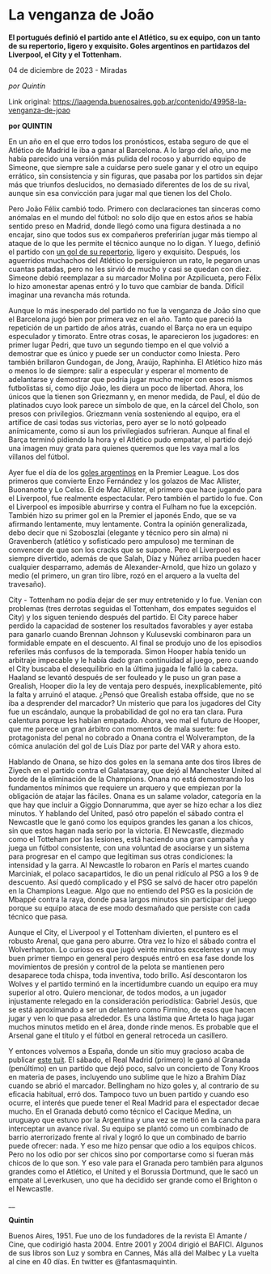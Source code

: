 # La venganza de João

**El portugués definió el partido ante el Atlético, su ex equipo, con un tanto de su repertorio, ligero y exquisito. Goles argentinos en partidazos del Liverpool, el City y el Tottenham.**

04 de diciembre de 2023 - Miradas

_por Quintín_

Link original: https://laagenda.buenosaires.gob.ar/contenido/49958-la-venganza-de-joao



**por QUINTIN**




En un año en el que erro todos los pronósticos, estaba seguro de que el Atlético de Madrid le iba a ganar al Barcelona. A lo largo del año, uno me había parecido una versión más pulida del rocoso y aburrido equipo de Simeone, que siempre sale a cuidarse pero suele ganar y el otro un equipo errático, sin consistencia y sin figuras, que pasaba por los partidos sin dejar más que triunfos deslucidos, no demasiado diferentes de los de su rival, aunque sin esa convicción para jugar mal que tienen los del Cholo.




Pero João Félix cambió todo. Primero con declaraciones tan sinceras como anómalas en el mundo del fútbol: no solo dijo que en estos años se había sentido preso en Madrid, donde llegó como una figura destinada a no encajar, sino que todos sus ex compañeros preferirían jugar más tiempo al ataque de lo que les permite el técnico aunque no lo digan. Y luego, definió el partido con [un gol de su repertorio](https://www.tycsports.com/video/espana/la-liga/barcelona-vs-atletico-de-madrid-el-gol-de-joao-felix-1-0-id652579.html), ligero y exquisito. Después, los aguerridos muchachos del Atlético lo persiguieron un rato, le pegaron unas cuantas patadas, pero no les sirvió de mucho y casi se quedan con diez. Simeone debió reemplazar a su marcador Molina por Azpilicueta, pero Félix lo hizo amonestar apenas entró y lo tuvo que cambiar de banda. Difícil imaginar una revancha más rotunda.




Aunque lo más inesperado del partido no fue la venganza de João sino que el Barcelona jugó bien por primera vez en el año. Tanto que pareció la repetición de un partido de años atrás, cuando el Barça no era un equipo especulador y timorato. Entre otras cosas, le aparecieron los jugadores: en primer lugar Pedri, que tuvo un segundo tiempo en el que volvió a demostrar que es único y puede ser un conductor como Iniesta. Pero también brillaron Gundogan, de Jong, Araújo, Raphinha. El Atlético hizo más o menos lo de siempre: salir a especular y esperar el momento de adelantarse y demostrar que podría jugar mucho mejor con esos mismos futbolistas si, como dijo João, les diera un poco de libertad. Ahora, los únicos que la tienen son Griezmann y, en menor medida, de Paul, el dúo de platinados cuyo look parece un símbolo de que, en la cárcel del Cholo, son presos con privilegios. Griezmann venía sosteniendo al equipo, era el artífice de casi todas sus victorias, pero ayer se lo notó golpeado anímicamente, como si aun los privilegiados sufrieran. Aunque al final el Barça terminó pidiendo la hora y el Atlético pudo empatar, el partido dejó una imagen muy grata para quienes queremos que les vaya mal a los villanos del fútbol.




Ayer fue el día de los [goles argentinos](https://www.google.com/search?client=firefox-b-e&q=goles+argentinos) en la Premier League. Los dos primeros que convierte Enzo Fernández y los golazos de Mac Allister, Buonanotte y Lo Celso. El de Mac Allister, el primero que hace jugando para el Liverpool, fue realmente espectacular. Pero también el partido lo fue. Con el Liverpool es imposible aburrirse y contra el Fulham no fue la excepción. También hizo su primer gol en la Premier el japonés Endo, que se va afirmando lentamente, muy lentamente. Contra la opinión generalizada, debo decir que ni Szoboszlai (elegante y técnico pero sin alma) ni Gravenberch (atlético y sofisticado pero ampuloso) me terminan de convencer de que son los cracks que se supone. Pero el Liverpool es siempre divertido, además de que Salah, Díaz y Núñez arriba pueden hacer cualquier desparramo, además de Alexander-Arnold, que hizo un golazo y medio (el primero, un gran tiro libre, rozó en el arquero a la vuelta del travesaño).




City - Tottenham no podía dejar de ser muy entretenido y lo fue. Venían con problemas (tres derrotas seguidas el Tottenham, dos empates seguidos el City) y los siguen teniendo después del partido. El City parece haber perdido la capacidad de sostener los resultados favorables y ayer estaba para ganarlo cuando Brennan Johnson y Kulusevski combinaron para un formidable empate en el descuento. Al final se produjo uno de los episodios referiles más confusos de la temporada. Simon Hooper había tenido un arbitraje impecable y le había dado gran continuidad al juego, pero cuando el City buscaba el desequilibrio en la última jugada le falló la cabeza. Haaland se levantó después de ser fouleado y le puso un gran pase a Grealish, Hooper dio la ley de ventaja pero después, inexplicablemente, pitó la falta y arruinó el ataque. ¿Pensó que Grealish estaba offside, que no se iba a desprender del marcador? Un misterio que para los jugadores del City fue un escándalo, aunque la probabilidad de gol no era tan clara. Pura calentura porque les habían empatado. Ahora, veo mal el futuro de Hooper, que me parece un gran árbitro con momentos de mala suerte: fue protagonista del penal no cobrado a Onana contra el Wolverampton, de la cómica anulación del gol de Luis Díaz por parte del VAR y ahora esto.




Hablando de Onana, se hizo dos goles en la semana ante dos tiros libres de Ziyech en el partido contra el Galatasaray, que dejó al Manchester United al borde de la eliminación de la Champions. Onana no está demostrando los fundamentos mínimos que requiere un arquero y que empiezan por la obligación de atajar las fáciles. Onana es un salame volador, categoría en la que hay que incluir a Giggio Donnarumma, que ayer se hizo echar a los diez minutos. Y hablando del United, pasó otro papelón el sábado contra el Newcastle que le ganó como los equipos grandes les ganan a los chicos, sin que estos hagan nada serio por la victoria. El Newcastle, diezmado como el Totteham por las lesiones, está haciendo una gran campaña y juega un fútbol consistente, con una voluntad de asociarse y un sistema para progresar en el campo que legitiman sus otras condiciones: la intensidad y la garra. Al Newcastle lo robaron en París el martes cuando Marciniak, el polaco sacapartidos, le dio un penal ridículo al PSG a los 9 de descuento. Así quedó complicado y el PSG se salvó de hacer otro papelón en la Champions League. Algo que no entiendo del PSG es la posición de Mbappé contra la raya, donde pasa largos minutos sin participar del juego porque su equipo ataca de ese modo desmañado que persiste con cada técnico que pasa.




Aunque el City, el Liverpool y el Tottenham divierten, el puntero es el robusto Arenal, que gana pero aburre. Otra vez lo hizo el sábado contra el Wolverhapton. Lo curioso es que jugó veinte minutos excelentes y un muy buen primer tiempo en general pero después entró en esa fase donde los movimientos de presión y control de la pelota se mantienen pero desaparece toda chispa, toda inventiva, todo brillo. Así descontaron los Wolves y el partido terminó en la incertidumbre cuando un equipo era muy superior al otro. Quiero mencionar, de todos modos, a un jugador injustamente relegado en la consideración periodística: Gabriel Jesús, que se está aproximando a ser un delantero como Firmino, de esos que hacen jugar y ven lo que pasa alrededor. Es una lástima que Arteta lo haga jugar muchos minutos metido en el área, donde rinde menos. Es probable que el Arsenal gane el título y el fútbol en general retroceda un casillero.




Y entonces volvemos a España, donde un sitio muy gracioso acaba de publicar [este tuit](https://twitter.com/elmundotoday/status/1731644220992057475). El sábado, el Real Madrid (primero) le ganó al Granada (penúltimo) en un partido que dejó poco, salvo un concierto de Tony Kroos en materia de pases, incluyendo uno sublime que le hizo a Brahim Díaz cuando se abrió el marcador. Bellingham no hizo goles y, al contrario de su eficacia habitual, erró dos. Tampoco tuvo un buen partido y cuando eso ocurre, el interés que puede tener el Real Madrid para el espectador decae mucho. En el Granada debutó como técnico el Cacique Medina, un uruguayo que estuvo por la Argentina y una vez se metió en la cancha para interceptar un avance rival. Su equipo se plantó como un combinado de barrio aterrorizado frente al rival y logró lo que un combinado de barrio puede ofrecer: nada. Y eso me hizo pensar que odio a los equipos chicos. Pero no los odio por ser chicos sino por comportarse como si fueran más chicos de lo que son. Y eso vale para el Granada pero también para algunos grandes como el Atlético, el United y el Borussia Dortmund, que le sacó un empate al Leverkusen, uno que ha decidido ser grande como el Brighton o el Newcastle.




\_\_




**Quintín**




Buenos Aires, 1951. Fue uno de los fundadores de la revista El Amante / Cine, que codirigió hasta 2004. Entre 2001 y 2004 dirigió el BAFICI. Algunos de sus libros son Luz y sombra en Cannes, Más allá del Malbec y La vuelta al cine en 40 días. En twitter es @fantasmaquintin.



